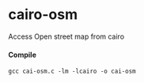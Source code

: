 # cairo-osm
Access Open street map from cairo

#### Compile 
`gcc cai-osm.c -lm -lcairo -o cai-osm`
